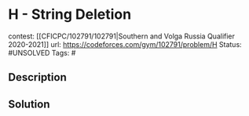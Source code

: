 # H - String Deletion

contest: [[CFICPC/102791/102791|Southern and Volga Russia Qualifier 2020-2021]]
url: https://codeforces.com/gym/102791/problem/H
Status: #UNSOLVED
Tags: #

## Description

## Solution

